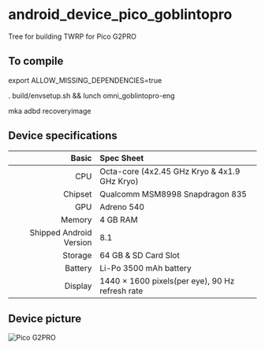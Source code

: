 # android_device_pico_goblintopro
Tree for building TWRP for Pico G2PRO

## To compile

export ALLOW_MISSING_DEPENDENCIES=true

. build/envsetup.sh && lunch omni_goblintopro-eng

mka adbd recoveryimage

## Device specifications

Basic   | Spec Sheet
-------:|:-------------------------
CPU     | Octa-core (4x2.45 GHz Kryo & 4x1.9 GHz Kryo)
Chipset | Qualcomm MSM8998 Snapdragon 835
GPU     | Adreno 540
Memory  | 4 GB RAM
Shipped Android Version | 8.1
Storage | 64 GB & SD Card Slot
Battery | Li-Po 3500 mAh battery
Display | 1440 × 1600 pixels(per eye), 90 Hz refresh rate


## Device picture

![Pico G2PRO](https://holographica.space/wp-content/uploads/2018/08/picture-of-g2-products-at-the-conference.jpg "Pico G2PRO")
